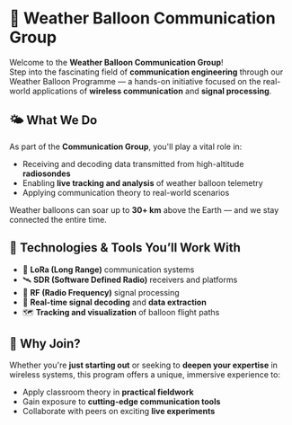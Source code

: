 # 📡 Weather Balloon Communication Group

Welcome to the **Weather Balloon Communication Group**!  
Step into the fascinating field of **communication engineering** through our Weather Balloon Programme — a hands-on initiative focused on the real-world applications of **wireless communication** and **signal processing**.

## 🌤️ What We Do

As part of the **Communication Group**, you'll play a vital role in:

- Receiving and decoding data transmitted from high-altitude **radiosondes**
- Enabling **live tracking and analysis** of weather balloon telemetry
- Applying communication theory to real-world scenarios

Weather balloons can soar up to **30+ km** above the Earth — and we stay connected the entire time.

## 🔧 Technologies & Tools You’ll Work With

- 📶 **LoRa (Long Range)** communication systems  
- 🛰️ **SDR (Software Defined Radio)** receivers and platforms  
- 📡 **RF (Radio Frequency)** signal processing  
- 🧠 **Real-time signal decoding** and **data extraction**  
- 🗺️ **Tracking and visualization** of balloon flight paths

## 🚀 Why Join?

Whether you're **just starting out** or seeking to **deepen your expertise** in wireless systems, this program offers a unique, immersive experience to:

- Apply classroom theory in **practical fieldwork**
- Gain exposure to **cutting-edge communication tools**
- Collaborate with peers on exciting **live experiments**
